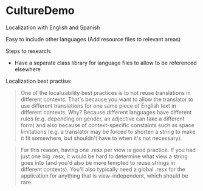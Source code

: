 # CultureDemo

Localization with English and Spanish

Easy to include other languages (Add resource files to relevant areas)

Steps to research:
- Have a seperate class library for language files to allow to be referenced elsewhere

Localization best practise:
> One of the localizability best practices is to not reuse translations in different contexts. That's because you want to allow the translator to use different translations for one same piece of English text in different contexts. Why? Because different languages have different rules (e.g. depending on gender, an adjective can take a different form) and also because of context-specific constaints such as space limitations (e.g. a translator may be forced to shorten a string to make it fit somewhere, but shouldn't have to when it's not necessary).

> For this reason, having one .resx per view is good practice. If you had just one big .resx, it would be hard to determine what view a string goes into (and you'd also be more tempted to reuse strings in different contexts). You'll also typically need a global .resx for the application for anything that is view-independent, which should be rare.
